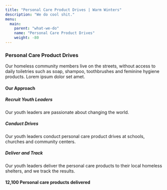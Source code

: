 ```yaml
---
title: "Personal Care Product Drives | Warm Winters"
description: "We do cool shit."
menu:
  main:
    parent: "what-we-do"
    name: "Personal Care Product Drives"
    weight: -80
---
```


<h3>Personal Care Product Drives</h3>

<p class="intro-text">Our homeless community members live on the streets, without access to daily toiletries such as soap, shampoo, toothbrushes and feminine hygiene products. Lorem ipsum dolor set amet.</p>

<h4>Our Approach</h4>

<div class="our-approach">
  <div>
    <h5>Recruit Youth Leaders</h5>
    <p>Our youth leaders are passionate about changing the world.</p>
    <h5>Conduct Drives</h5>
    <p>Our youth leaders conduct personal care product drives at schools, churches and community centers.</p>
    <h5>Deliver and Track</h5>
    <p>Our youth leaders deliver the personal care products to their local homeless shelters, and we track the results.</p>
  </div>
  <div style="background-image: url('https://images.unsplash.com/photo-1508280756091-9bdd7ef1f463?auto=format&crop=entropy&cs=tinysrgb&w=900&h=900&fit=crop')"></div>
</div>

<div class="big-stat">
  <h4><span>12,100</span> Personal care products delivered</h4>
</div>


